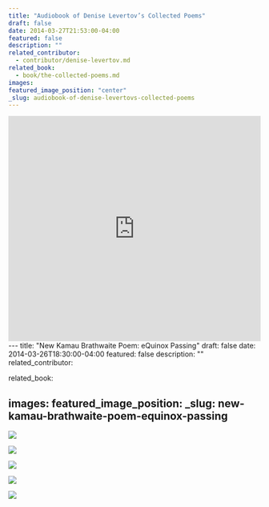 ```yaml
---
title: "Audiobook of Denise Levertov’s Collected Poems"
draft: false
date: 2014-03-27T21:53:00-04:00
featured: false
description: ""
related_contributor:
  - contributor/denise-levertov.md
related_book:
  - book/the-collected-poems.md
images:
featured_image_position: "center"
_slug: audiobook-of-denise-levertovs-collected-poems
---
```

<iframe width="100%" height="450" scrolling="no" frameborder="no" src="https://w.soundcloud.com/player/?url=https%3A//api.soundcloud.com/playlists/93268979&amp;color=ff5500&amp;auto_play=false&amp;hide_related=false&amp;show_comments=true&amp;show_user=true&amp;show_reposts=false"></iframe>---
title: "New Kamau Brathwaite Poem: eQuinox Passing"
draft: false
date: 2014-03-26T18:30:00-04:00
featured: false
description: ""
related_contributor:

related_book:

images:
featured_image_position: 
_slug: new-kamau-brathwaite-poem-equinox-passing
---

![](http://ndbooks.com/images/uploads/Page1.jpg)

![](http://ndbooks.com/images/uploads/Page2.jpg)

![](http://ndbooks.com/images/uploads/Page3.jpg)

![](http://ndbooks.com/images/uploads/Page4.jpg)

![](http://ndbooks.com/images/uploads/Page5.jpg)

